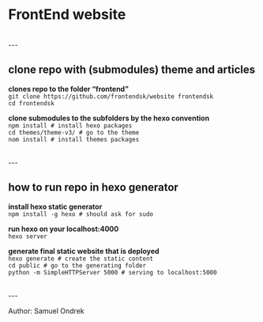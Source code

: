 # FrontEnd website

<br>
---
<br>

## clone repo with (submodules) theme and articles

**clones repo to the folder “frontend”**  
`git clone https://github.com/frontendsk/website frontendsk`  
`cd frontendsk`  
	
**clone submodules to the subfolders by the hexo convention**  
`npm install # install hexo packages`  
`cd themes/theme-v3/ # go to the theme`  
`nom install # install themes packages`  

<br>
---
<br>

## how to run repo in hexo generator

**install hexo static generator**  
`npm install -g hexo # should ask for sudo`  

**run hexo on your localhost:4000**  
`hexo server`  
    
**generate final static website that is deployed**  
`hexo generate # create the static content`  
`cd public # go to the generating folder`  
`python -m SimpleHTTPServer 5000 # serving to localhost:5000`  


<br>
---
<br>

Author: Samuel Ondrek